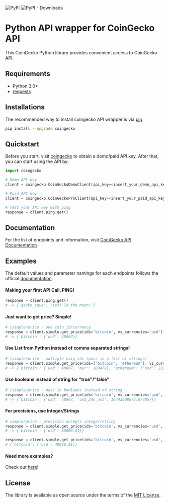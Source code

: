 ![PyPI](https://img.shields.io/pypi/v/coingecko?label=coingecko-python)
![PyPI - Downloads](https://img.shields.io/pypi/dm/coingecko)
# Python API wrapper for CoinGecko API
This CoinGecko Python library provides convenient access to CoinGecko API.
## Requirements

- Python 3.0+
- [requests](https://pypi.org/project/requests/)

## Installations
The recommended way to install coingecko API wrapper is via [pip](https://pypi.python.org/pypi/pip)
```sh
pip install --upgrade coingecko
```
## Quickstart
Before you start, visit [coingecko](https://www.coingecko.com/en/api/pricing) to obtain a demo/paid API key.
After that, you can start using the API by:
```python
import coingecko

# Demo API key
client = coingecko.CoinGeckoDemoClient(api_key=<insert_your_demo_api_key>)

# Paid API key
client = coingecko.CoinGeckoProClient(api_key=<insert_your_paid_api_key>)

# Test your API key with ping
response = client.ping.get()
```

## Documentation
For the list of endpoints and information, visit [CoinGecko API Documentation](https://docs.coingecko.com/)

## Examples
The default values and parameter namings for each endpoints follows the official [documentation](https://docs.coingecko.com/).
#### Making your first API Call, PING!
```python
response = client.ping.get()
# -> {'gecko_says': '(V3) To the Moon!'}
```

#### Just want to get price? Simple!
```python
# /simple/price - one coin_id/currency
response = client.simple.get_price(ids='bitcoin', vs_currencies='usd')
# -> {'bitcoin': {'usd': 40067}}
```

#### Use List from Python instead of comma separated strings!
```python
# /simple/price - multiple coin_ids (pass in a list of strings)
response = client.simple.get_price(ids=['bitcoin', 'ethereum'], vs_currencies=['usd', 'myr'])
# -> {'bitcoin': {'usd': 40067, 'myr': 189478}, 'ethereum': {'usd': 2223.37, 'myr': 10514.34}}
```

#### Use booleans instead of string for "true"/"false"
```python
# /simple/price - pass in booleans instead of string
response = client.simple.get_price(ids='bitcoin', vs_currencies='usd', include_24hr_vol=True)
# -> {'bitcoin': {'usd': 40067, 'usd_24h_vol': 16742608673.077057}}
```

#### For precisions, use Integer/Strings
```python
# simple/price - precision accepts integer/string
response = client.simple.get_price(ids='bitcoin', vs_currencies='usd', precision=2)
# -> {'bitcoin': {'usd': 40066.81}}

response = client.simple.get_price(ids='bitcoin', vs_currencies='usd', precision="2")
# {'bitcoin': {'usd': 40066.81}}
```

#### Need more examples?
Check out [here](https://github.com/khooihzhz/coingecko-python/tree/master/examples)!


## License
The library is available as open source under the terms of the [MIT License](https://opensource.org/licenses/MIT).
